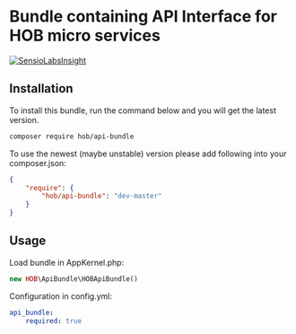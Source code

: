 # Bundle containing API Interface for HOB micro services 

[![SensioLabsInsight](https://insight.sensiolabs.com/projects/7bd27a8a-2f53-4f54-b96b-1ab4e7aadb93/big.png)](https://insight.sensiolabs.com/projects/7bd27a8a-2f53-4f54-b96b-1ab4e7aadb93)

## Installation
To install this bundle, run the command below and you will get the latest version.

``` bash
composer require hob/api-bundle
```

To use the newest (maybe unstable) version please add following into your composer.json:

``` json
{
    "require": {
        "hob/api-bundle": "dev-master"
    }
}
```


## Usage
Load bundle in AppKernel.php:
``` php
new HOB\ApiBundle\HOBApiBundle()
```

Configuration in config.yml:
``` yaml
api_bundle:
    required: true
```
